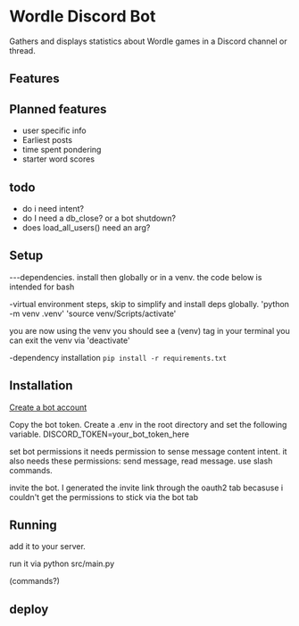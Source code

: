 # Wordle Discord Bot
Gathers and displays statistics about Wordle games in a Discord channel or thread.



## Features



## Planned features
- user specific info
- Earliest posts
- time spent pondering
- starter word scores

## todo
- do i need intent?
- do I need a db_close? or a bot shutdown?
- does load_all_users() need an arg?



## Setup
---dependencies. 
install then globally or in a venv.
the code below is intended for bash

-virtual environment steps,  skip to simplify and install deps globally.
'python -m venv .venv'
'source venv/Scripts/activate'

you are now using the venv
you should see a (venv) tag in your terminal
you can exit the venv via 'deactivate'

-dependency installation
`pip install -r requirements.txt`



## Installation
[Create a bot account](https://discordpy.readthedocs.io/en/stable/discord.html)

Copy the bot token. Create a .env in the root directory and set the following variable. DISCORD_TOKEN=your_bot_token_here

set bot permissions
it needs permission to sense message content intent. 
it also needs these permissions: send message, read message. use slash commands.

invite the bot.
I generated the invite link through the oauth2 tab becasuse i couldn't get the permissions to stick via the bot tab



## Running
add it to your server. 

run it via python src/main.py

(commands?)


## deploy